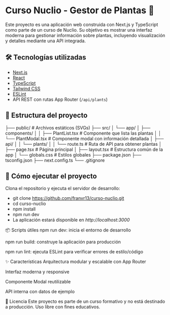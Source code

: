 # Curso Nuclio - Gestor de Plantas 🌿

Este proyecto es una aplicación web construida con Next.js y TypeScript como parte de un curso de Nuclio. Su objetivo es mostrar una interfaz moderna para gestionar información sobre plantas, incluyendo visualización y detalles mediante una API integrada.

## 🛠 Tecnologías utilizadas

- [Next.js](https://nextjs.org/)
- [React](https://react.dev/)
- [TypeScript](https://www.typescriptlang.org/)
- [Tailwind CSS](https://tailwindcss.com/)
- [ESLint](https://eslint.org/)
- API REST con rutas App Router (`/api/plants`)

## 📁 Estructura del proyecto

├── public/ # Archivos estáticos (SVGs)
├── src/
│ └── app/
│ ├── components/
│ │ ├── PlantList.tsx # Componente que lista las plantas
│ │ └── PlantModal.tsx # Componente modal con información detallada
│ ├── api/
│ │ └── plants/
│ │ └── route.ts # Ruta de API para obtener plantas
│ ├── page.tsx # Página principal
│ ├── layout.tsx # Estructura común de la app
│ └── globals.css # Estilos globales
├── package.json
├── tsconfig.json
├── next.config.ts
└── .gitignore

## 🚀 Cómo ejecutar el proyecto

Clona el repositorio y ejecuta el servidor de desarrollo:

- git clone https://github.com/franvr13/curso-nuclio.git
- cd curso-nuclio
- npm install
- npm run dev
- La aplicación estará disponible en *http://localhost:3000*

📦 Scripts útiles
npm run dev: inicia el entorno de desarrollo

npm run build: construye la aplicación para producción

npm run lint: ejecuta ESLint para verificar errores de estilo/código

✨ Características
Arquitectura modular y escalable con App Router

Interfaz moderna y responsive

Componente Modal reutilizable

API interna con datos de ejemplo

📄 Licencia
Este proyecto es parte de un curso formativo y no está destinado a producción. Uso libre con fines educativos.
